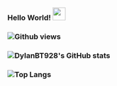 ### Hello World! <img src="https://github.com/DylanBT928/DylanBT928/assets/75633077/a28c2107-a4bc-4265-bb3c-b5f23b36d1f2" width="29px">
### ![Github views](https://komarev.com/ghpvc/?username=DylanBT928&style=flat-square&color=green)
### ![DylanBT928's GitHub stats](https://github-readme-stats.vercel.app/api?username=DylanBT928&theme=dracula&show_icons=true)
### ![Top Langs](https://github-readme-stats.vercel.app/api/top-langs/?username=DylanBT928&layout=compact&theme=dark)
